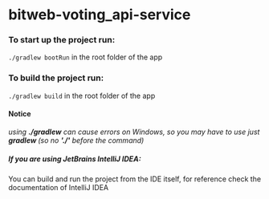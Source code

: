 # bitweb-voting_api-service

### To start up the project run:
`./gradlew bootRun` in the root folder of the app

### To build the project run:
`./gradlew build` in the root folder of the app

#### Notice
*using **./gradlew** can cause errors on Windows, so you may have to use just **gradlew <command>** (so no **'./'** before the command)*

##### If you are using JetBrains IntelliJ IDEA:
You can build and run the project from the IDE itself, for reference check the documentation of IntelliJ IDEA
